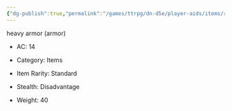 ```yaml
---
{"dg-publish":true,"permalink":"/games/ttrpg/dn-d5e/player-aids/items/ring-mail/","tags":["TTRPG/DND/5e"]}
---
```



heavy armor (armor)

- AC: 14
- Category: Items

- Item Rarity: Standard

- Stealth: Disadvantage

- Weight: 40